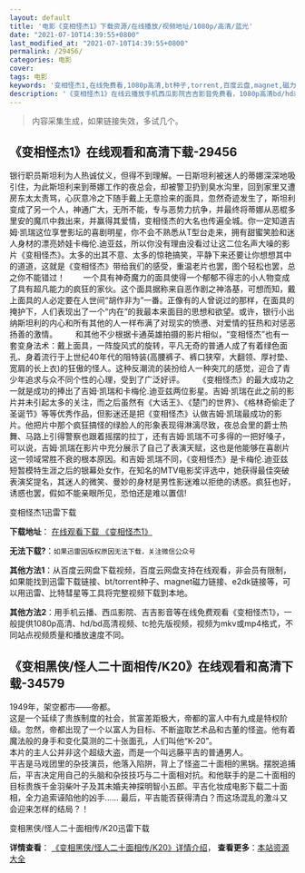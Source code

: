 ```yaml
---
layout: default
title: '电影《变相怪杰1》下载资源/在线播放/视频地址/1080p/高清/蓝光'
date: "2021-07-10T14:39:55+0800"
last_modified_at: "2021-07-10T14:39:55+0800"
permalink: /29456/
categories: 电影
cover:
tags: 电影
keywords: '变相怪杰1,在线免费看,1080p高清,bt种子,torrent,百度云盘,magnet,磁力链,迅雷下载资源'
description: '《变相怪杰1》在线云播放手机西瓜影院吉吉影音免费看，1080p高清bd/hd未删减完整版和tc抢先枪版，mkv/mp4格式，附带bt/torrent种子、magnet/磁力链、百度云盘、网盘资源迅雷下载链接'
---
```


>内容采集生成，如果链接失效，多试几个。


## 《变相怪杰1》在线观看和高清下载-29456

银行职员斯坦利为人热诚仗义，但得不到理解。一日斯坦利被迷人的蒂娜深深地吸引住，为此斯坦利来到蒂娜工作的夜总会，却被警卫扔到臭水沟里，回到家里又遭房东太太责骂，心灰意冷之下随手戴上无意捡来的面具，忽然奇迹发生了，斯坦利变成了另一个人，神通广大，无所不能，专与恶势力抗争，并最终将蒂娜从恶棍多里安的魔爪中救出来，并赢得其爱情，变相怪杰的大名也传遍全城。你一定知道吉姆&middot;凯瑞这位享誉影坛的喜剧明星，你不会不熟悉从T型台走来，拥有甜蜜笑脸和迷人身材的漂亮娇娃卡梅伦.迪亚兹，所以你没有理由没看过让这二位名声大噪的影片《变相怪杰》。太多的出其不意、太多的惊艳搞笑，平静下来还要让你想想其中的道道，这就是《变相怪杰》带给我们的感受，重温老片也罢，图个轻松也罢，总之你不能错过！ 　　一个具有神奇魔力的面具使得一个郁郁不得志的小人物变成了具有超凡能力的疯狂的家伙。这个面具据称来自恶作剧之神洛基，可想而知，戴上面具的人必定要在人世间“胡作非为”一番。正像有的人曾说过的那样，在面具的掩护下，人们表现出了一个&ldquo;内在”的我最本来面目的思想和欲望。或许，银行小出纳斯坦利的内心和所有其他的人一样布满了对现实的愤懑、对爱情的狂热和对惩恶扬善的激情。 　　和其他不少根据卡通英雄拍摄的影片相似，&ldquo;变相怪杰”也有一套变身法术：戴上面具，一阵旋风式的旋转，平凡无奇的普通人成了有着绿色面孔、身着流行于上世纪40年代的阻特装(高腰裤子、裤口狭窄，大翻领、厚衬垫、宽肩的长上衣)的狂傲的怪人。这种反潮流的装扮给人一种突兀的感觉，迎合了青少年追求与众不同个性的心理，受到了广泛好评。 　　《变相怪杰》的最大成功之一就是成功的捧出了吉姆·凯瑞和卡梅伦.迪亚兹两位影星。吉姆&middot;凯瑞在此之前的影片并未引起太多的关注，而之后虽然有《大话王》、《楚门的世界》、《格林奇偷走了圣诞节》等等优秀作品，但影迷还是把《变相怪杰》认做吉姆&middot;凯瑞最成功的影片。他把片中那个疯狂搞怪的绿脸人的形象表现得淋漓尽致，夜总会里的爵士热舞、马路上引得警察也跟着摇摆的拉丁，还有吉姆·凯瑞不可多得的一把好嗓子，可以说，吉姆&middot;凯瑞在影片中充分展示了自己了表演天赋，这也是他能够在喜剧片这一领域常胜不衰的根本原因。和吉姆·凯瑞不同，《变相怪杰》是卡梅伦.迪亚兹短暂模特生涯之后的银幕处女作，在知名的MTV电影奖评选中，她获得最佳突破表演奖提名，其迷人的微笑、曼妙的身材是男性影迷难以拒绝的诱惑。疯狂也好，诱惑也罢，假如不能亲眼所见，恐怕还是难以置信!


变相怪杰1迅雷下载

**下载地址**： [在线观看下载 《变相怪杰1》](https://www.993dy.com//vod-detail-id-19200.html) 


**无法下载?**：`如果迅雷因版权原因无法下载，关注微信公众号 `

**其他方法1**：从百度云网盘下载视频，百度云网盘支持在线观看，非会员有限制，如果能找到迅雷下载链接、bt/torrent种子、magnet磁力链接、e2dk链接等，可以用迅雷、比特彗星等工具将完整视频下载到本地。

**其他方法2**：用手机云播、西瓜影院、吉吉影音等在线免费观看《变相怪杰1》，一般提供1080p高清、hd/bd高清视频、tc抢先版视频，视频为mkv或mp4格式，不同站点视频质量和播放速度不同。


## 《变相黑侠/怪人二十面相传/K20》在线观看和高清下载-34579

1949年，架空都市——帝都。<br /> 这是一个延续了贵族制度的社会，贫富差距极大，帝都的富人中有九成是特权阶级。忽然，帝都出现了一个以富人为目标、不断盗取艺术品和古董的怪盗。他有着魔法般的身手和变化莫测的二十张面孔，人们叫他“K-20”。<br /> 本片的主人公并非这个超级大盗，而是一个叫远藤平吉的普通男人。<br /> 平吉是马戏团里的杂技演员，他落入陷阱，背上了怪盗二十面相的黑锅。摆脱追捕后，平吉决定用自己的头脑和杂技技巧与二十面相对抗。和他联手的是二十面相的目标贵族千金羽柴叶子及其未婚夫神探明智小五郎。平吉化妆成电影下载二十面相，全力追索诬陷他的凶手&hellip;… 最后，平吉能否获得清白？而这场混乱的激斗又会迎来怎样的结局？！


变相黑侠/怪人二十面相传/K20迅雷下载

**详情查看**： [《变相黑侠/怪人二十面相传/K20》详情介绍](/movie/34579/)， **查看更多**：[本站资源大全](/movie/t/all/)

